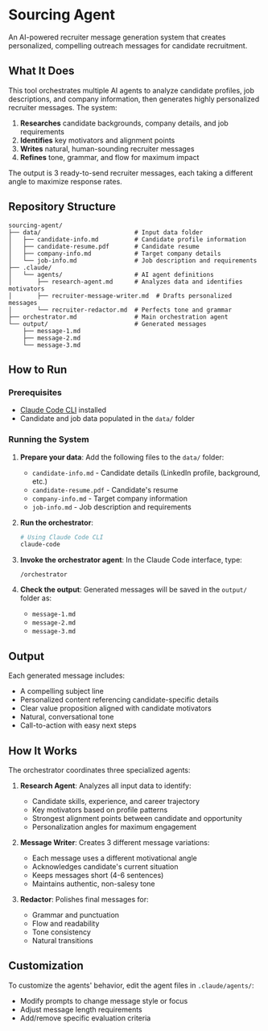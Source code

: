 # Sourcing Agent

An AI-powered recruiter message generation system that creates personalized, compelling outreach messages for candidate recruitment.

## What It Does

This tool orchestrates multiple AI agents to analyze candidate profiles, job descriptions, and company information, then generates highly personalized recruiter messages. The system:

1. **Researches** candidate backgrounds, company details, and job requirements
2. **Identifies** key motivators and alignment points
3. **Writes** natural, human-sounding recruiter messages
4. **Refines** tone, grammar, and flow for maximum impact

The output is 3 ready-to-send recruiter messages, each taking a different angle to maximize response rates.

## Repository Structure

```
sourcing-agent/
├── data/                          # Input data folder
│   ├── candidate-info.md          # Candidate profile information
│   ├── candidate-resume.pdf       # Candidate resume
│   ├── company-info.md            # Target company details
│   └── job-info.md                # Job description and requirements
├── .claude/
│   └── agents/                    # AI agent definitions
│       ├── research-agent.md      # Analyzes data and identifies motivators
│       ├── recruiter-message-writer.md  # Drafts personalized messages
│       └── recruiter-redactor.md  # Perfects tone and grammar
├── orchestrator.md                # Main orchestration agent
└── output/                        # Generated messages
    ├── message-1.md
    ├── message-2.md
    └── message-3.md
```

## How to Run

### Prerequisites

- [Claude Code CLI](https://claude.com/claude-code) installed
- Candidate and job data populated in the `data/` folder

### Running the System

1. **Prepare your data**: Add the following files to the `data/` folder:
   - `candidate-info.md` - Candidate details (LinkedIn profile, background, etc.)
   - `candidate-resume.pdf` - Candidate's resume
   - `company-info.md` - Target company information
   - `job-info.md` - Job description and requirements

2. **Run the orchestrator**:
   ```bash
   # Using Claude Code CLI
   claude-code
   ```

3. **Invoke the orchestrator agent**:
   In the Claude Code interface, type:
   ```
   /orchestrator
   ```

4. **Check the output**: Generated messages will be saved in the `output/` folder as:
   - `message-1.md`
   - `message-2.md`
   - `message-3.md`

## Output

Each generated message includes:
- A compelling subject line
- Personalized content referencing candidate-specific details
- Clear value proposition aligned with candidate motivators
- Natural, conversational tone
- Call-to-action with easy next steps

## How It Works

The orchestrator coordinates three specialized agents:

1. **Research Agent**: Analyzes all input data to identify:
   - Candidate skills, experience, and career trajectory
   - Key motivators based on profile patterns
   - Strongest alignment points between candidate and opportunity
   - Personalization angles for maximum engagement

2. **Message Writer**: Creates 3 different message variations:
   - Each message uses a different motivational angle
   - Acknowledges candidate's current situation
   - Keeps messages short (4-6 sentences)
   - Maintains authentic, non-salesy tone

3. **Redactor**: Polishes final messages for:
   - Grammar and punctuation
   - Flow and readability
   - Tone consistency
   - Natural transitions

## Customization

To customize the agents' behavior, edit the agent files in `.claude/agents/`:
- Modify prompts to change message style or focus
- Adjust message length requirements
- Add/remove specific evaluation criteria
